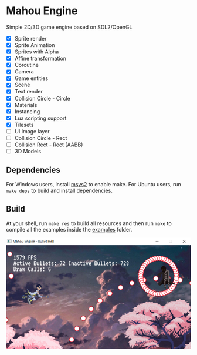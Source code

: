 # Mahou Engine
Simple 2D/3D game engine based on SDL2/OpenGL

- [x] Sprite render
- [x] Sprite Animation
- [x] Sprites with Alpha
- [x] Affine transformation
- [x] Coroutine
- [x] Camera
- [x] Game entities
- [x] Scene
- [x] Text render
- [x] Collision Circle - Circle
- [x] Materials
- [x] Instancing
- [x] Lua scripting support
- [x] Tilesets
- [ ] UI Image layer
- [ ] Collision Circle - Rect
- [ ] Collision Rect - Rect (AABB)
- [ ] 3D Models

## Dependencies

For Windows users, install [msys2](https://www.msys2.org/) to enable make.
For Ubuntu users, run `make deps` to build and install dependencies.

## Build

At your shell, run `make res` to build all resources and then run `make` to compile all the examples inside the [examples](examples/) folder.

![movement](.github/screen.png)